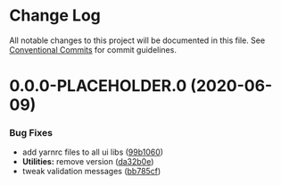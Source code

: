 # Change Log

All notable changes to this project will be documented in this file.
See [Conventional Commits](https://conventionalcommits.org) for commit guidelines.

# 0.0.0-PLACEHOLDER.0 (2020-06-09)


### Bug Fixes

* add yarnrc files to all ui libs ([99b1060](https://github.com/GetTerminus/terminus-oss/commit/99b106017f970385f72d4ee3e7b8e710d9285b41))
* **Utilities:** remove version ([da32b0e](https://github.com/GetTerminus/terminus-oss/commit/da32b0eb3b03e938dbbbe3e8ce881f0aa6328fa0))
* tweak validation messages ([bb785cf](https://github.com/GetTerminus/terminus-oss/commit/bb785cfb32215e9ee0b85946c020e6d47cf592e3))
